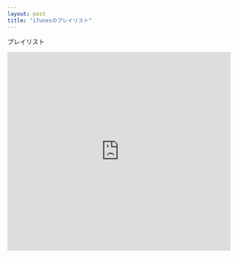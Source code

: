 ```yaml
---
layout: post
title: "iTunesのプレイリスト"
---
```


プレイリスト
<iframe allow="autoplay *; encrypted-media *;" frameborder="0" height="450" style="width:100%;max-width:660px;overflow:hidden;background:transparent;" sandbox="allow-forms allow-popups allow-same-origin allow-scripts allow-storage-access-by-user-activation allow-top-navigation-by-user-activation" src="https://embed.music.apple.com/jp/playlist/%E3%82%B2%E3%83%83%E3%83%88%E3%82%A2%E3%83%83%E3%83%97-%E3%83%9F%E3%83%83%E3%82%AF%E3%82%B9/pl.pm-20e9f373919da080bc79d5d5b0d5fb61"></iframe>
